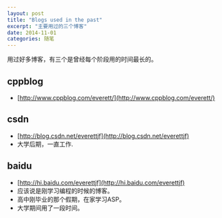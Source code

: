 ```yaml
---
layout: post
title: "Blogs used in the past"
excerpt: "主要用过的三个博客"
date: 2014-11-01 
categories: 随笔
---
```



用过好多博客，有三个是曾经每个阶段用的时间最长的。

## cppblog
- [http://www.cppblog.com/everett/](http://www.cppblog.com/everett/)

## csdn
- [http://blog.csdn.net/everettjf](http://blog.csdn.net/everettjf)
- 大学后期，一直工作.

## baidu
- [http://hi.baidu.com/everettjf](http://hi.baidu.com/everettjf)
- 应该说是刚学习编程的时候的博客。
- 高中刚毕业的那个假期，在家学习ASP。
- 大学期间用了一段时间。

